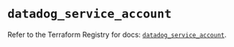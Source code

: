 # `datadog_service_account`

Refer to the Terraform Registry for docs: [`datadog_service_account`](https://registry.terraform.io/providers/datadog/datadog/3.76.0/docs/resources/service_account).
